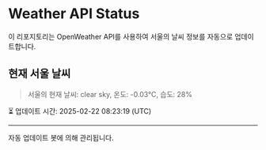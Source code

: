 
# Weather API Status

이 리포지토리는 OpenWeather API를 사용하여 서울의 날씨 정보를 자동으로 업데이트합니다.

## 현재 서울 날씨
> 서울의 현재 날씨: clear sky, 온도: -0.03°C, 습도: 28%

⏳ 업데이트 시간: 2025-02-22 08:23:19 (UTC)

---
자동 업데이트 봇에 의해 관리됩니다.

